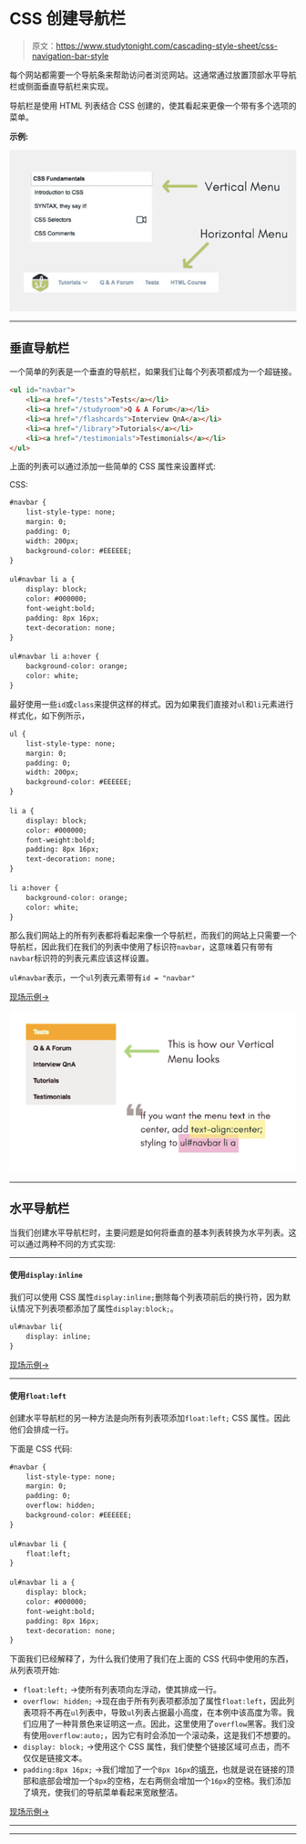 # CSS 创建导航栏

> 原文：<https://www.studytonight.com/cascading-style-sheet/css-navigation-bar-style>

每个网站都需要一个导航条来帮助访问者浏览网站。这通常通过放置顶部水平导航栏或侧面垂直导航栏来实现。

导航栏是使用 HTML 列表结合 CSS 创建的，使其看起来更像一个带有多个选项的菜单。

**示例:**

![Basic Navigation Bars with CSS](img/157b119c4e2fbfb015fe5f164e2f2564.png)

* * *

## 垂直导航栏

一个简单的列表是一个垂直的导航栏，如果我们让每个列表项都成为一个超链接。

```html
<ul id="navbar">
    <li><a href="/tests">Tests</a></li>
    <li><a href="/studyroom">Q & A Forum</a></li>
    <li><a href="/flashcards">Interview QnA</a></li>
    <li><a href="/library">Tutorials</a></li>
    <li><a href="/testimonials">Testimonials</a></li>
</ul> 
```

上面的列表可以通过添加一些简单的 CSS 属性来设置样式:

CSS:

```html
#navbar {
    list-style-type: none;
    margin: 0;
    padding: 0;
    width: 200px;
    background-color: #EEEEEE;
}

ul#navbar li a {
    display: block;
    color: #000000;
    font-weight:bold;
    padding: 8px 16px;
    text-decoration: none;
}

ul#navbar li a:hover {
    background-color: orange;
    color: white;
} 
```

最好使用一些`id`或`class`来提供这样的样式。因为如果我们直接对`ul`和`li`元素进行样式化，如下例所示，

```html
ul {
    list-style-type: none;
    margin: 0;
    padding: 0;
    width: 200px;
    background-color: #EEEEEE;
}

li a {
    display: block;
    color: #000000;
    font-weight:bold;
    padding: 8px 16px;
    text-decoration: none;
}

li a:hover {
    background-color: orange;
    color: white;
} 
```

那么我们网站上的所有列表都将看起来像一个导航栏，而我们的网站上只需要一个导航栏，因此我们在我们的列表中使用了标识符`navbar`，这意味着只有带有`navbar`标识符的列表元素应该这样设置。

`ul#navbar`表示，一个`ul`列表元素带有`id = "navbar"`

[现场示例→](/code/playground/web?file=css-creating_vertical_navbar_1)

![Basic Navigation Bars with CSS](img/b5c48b41f473af2c5320d03c0373554b.png)

* * *

## 水平导航栏

当我们创建水平导航栏时，主要问题是如何将垂直的基本列表转换为水平列表。这可以通过两种不同的方式实现:

* * *

#### 使用`display:inline`

我们可以使用 CSS 属性`display:inline;`删除每个列表项前后的换行符，因为默认情况下列表项都添加了属性`display:block;`。

```html
ul#navbar li{
    display: inline;
} 
```

[现场示例→](/code/playground/web?file=css-creating_horizontal_navbar_1)

* * *

#### 使用`float:left`

创建水平导航栏的另一种方法是向所有列表项添加`float:left;` CSS 属性。因此他们会排成一行。

下面是 CSS 代码:

```html
#navbar {
    list-style-type: none;
    margin: 0;
    padding: 0;
    overflow: hidden;
    background-color: #EEEEEE;
}

ul#navbar li {
    float:left;
}

ul#navbar li a {
    display: block;
    color: #000000;
    font-weight:bold;
    padding: 8px 16px;
    text-decoration: none;
}
```

下面我们已经解释了，为什么我们使用了我们在上面的 CSS 代码中使用的东西，从列表项开始:

*   `float:left;` →使所有列表项向左浮动，使其排成一行。
*   `overflow: hidden;` →现在由于所有列表项都添加了属性`float:left`，因此列表项将不再在`ul`列表中，导致`ul`列表占据最小高度，在本例中该高度为零。我们应用了一种背景色来证明这一点。因此，这里使用了`overflow`黑客。我们没有使用`overflow:auto;`，因为它有时会添加一个滚动条，这是我们不想要的。
*   `display: block;` →使用这个 CSS 属性，我们使整个链接区域可点击，而不仅仅是链接文本。
*   `padding:8px 16px;` →我们增加了一个`8px 16px`的[填充](/cascading-style-sheet/css-padding)，也就是说在链接的顶部和底部会增加一个`8px`的空格，左右两侧会增加一个`16px`的空格。我们添加了填充，使我们的导航菜单看起来宽敞整洁。

[现场示例→](/code/playground/web?file=css-creating_horizontal_navbar_2)

* * *

* * *